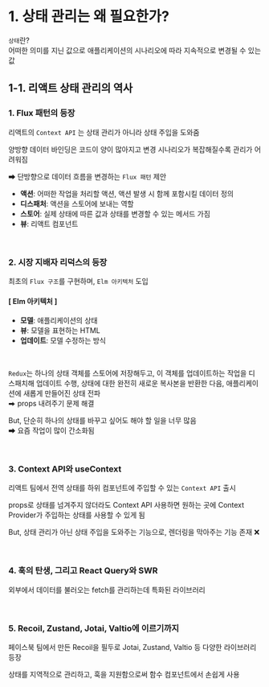 # 1. 상태 관리는 왜 필요한가?

`상태`란?
<br>
어떠한 의미를 지닌 값으로 애플리케이션의 시나리오에 따라 지속적으로 변경될 수 있는 값

## 1-1. 리액트 상태 관리의 역사

### 1. Flux 패턴의 등장

리액트의 `Context API` 는 상태 관리가 아니라 상태 주입을 도와줌

양방향 데이터 바인딩은 코드이 양이 많아지고 변경 시나리오가 복잡해질수록 관리가 어려워짐

⮕ 단방향으로 데이터 흐름을 변경하는 `Flux 패턴` 제안

- **액션**: 어떠한 작업을 처리할 액션, 액션 발생 시 함께 포함시킬 데이터 정의
- **디스패처**: 액션을 스토어에 보내는 역할
- **스토어**: 실제 상태에 따른 값과 상태를 변경할 수 있는 메서드 가짐
- **뷰**: 리액트 컴포넌트

<br>

### 2. 시장 지배자 리덕스의 등장

최초의 `Flux 구조`를 구현하며, `Elm 아키텍처` 도입

#### [ Elm 아키텍처 ]

- **모델**: 애플리케이션의 상태
- **뷰**: 모델을 표현하는 HTML
- **업데이트**: 모델 수정하는 방식

<br>

`Redux`는 하나의 상태 객체를 스토어에 저장해두고, 이 객체를 업데이트하는 작업을 디스패치해 업데이트 수행, 상태에 대한 완전히 새로운 복사본을 반환한 다음, 애플리케이션에 새롭게 만들어진 상태 전파
<br>
⮕ props 내려주기 문제 해결

But, 단순히 하나의 상태를 바꾸고 싶어도 해야 할 일을 너무 많음
<br>
⮕ 요즘 작업이 많이 간소화됨

<br>

### 3. Context API와 useContext

리액트 팀에서 전역 상태를 하위 컴포넌트에 주입할 수 있는 `Context API` 출시

props로 상태를 넘겨주지 않더라도 Context API 사용하면 원하는 곳에 Context Provider가 주입하는 상태를 사용할 수 있게 됨

But, 상태 관리가 아닌 상태 주입을 도와주는 기능으로, 렌더링을 막아주는 기능 존재 ❌

<br>

### 4. 훅의 탄생, 그리고 React Query와 SWR

외부에서 데이터를 불러오는 fetch를 관리하는데 특화된 라이브러리

<br>

### 5. Recoil, Zustand, Jotai, Valtio에 이르기까지

페이스북 팀에서 만든 Recoil을 필두로 Jotai, Zustand, Valtio 등 다양한 라이브러리 등장

상태를 지역적으로 관리하고, 훅을 지원함으로써 함수 컴포넌트에서 손쉽게 사용
